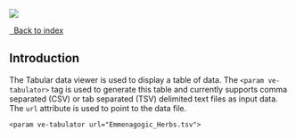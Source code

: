 <a href="https://juncture-digital.org"><img src="https://juncture-digital.org/images/ve-button.png"></a>

<param ve-config
       title="Tabular Data examples"
       banner="https://upload.wikimedia.org/wikipedia/commons/thumb/7/75/WorldMap-A_with_Frame.png/1024px-WorldMap-A_with_Frame.png"
       layout="vtl"
       author="JSTOR Labs team">

<a class="nav" href="/"><i class="fas fa-arrow-circle-left"></i>&nbsp;&nbsp;Back to index</a>

## Introduction

The Tabular data viewer is used to display a table of data. The `<param ve-tabulator>` tag is used to generate this table and currently supports comma separated (CSV) or tab separated (TSV) delimited text files as input data.
The `url` attribute is used to point to the data file.
```
<param ve-tabulator url="Emmenagogic_Herbs.tsv">
```
<param ve-tabulator url="Emmenagogic_Herbs.tsv">
